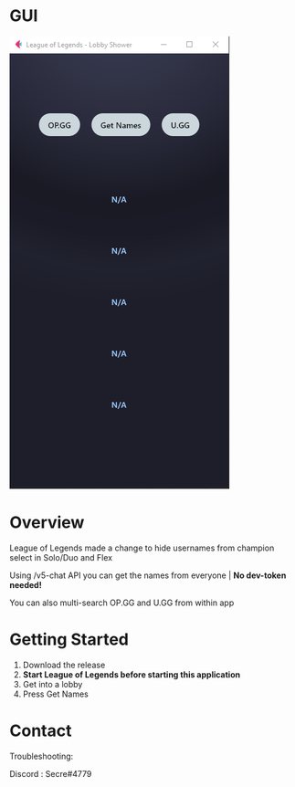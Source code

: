 # GUI
![Example](example.png)
# Overview

League of Legends made a change to hide usernames from champion select in Solo/Duo and Flex

Using /v5-chat API you can get the names from everyone
| __No dev-token needed!__

You can also multi-search OP.GG and U.GG from within app

# Getting Started

1. Download the release
2. __Start League of Legends before starting this application__
3. Get into a lobby
4. Press Get Names

# Contact
Troubleshooting:

Discord : Secre#4779
